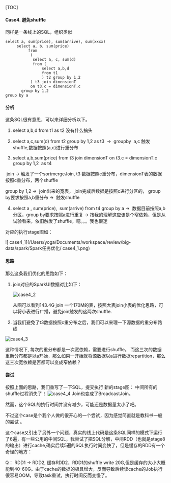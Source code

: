[TOC]

#### Case4. 避免shuffle

同样是一条线上的SQL，组织类似

```
select a, sum(price), sum(arrive), sum(xxxx)
     select a, b, sum(price)
		  from
		   (
		   	select a, c, sum(d)
		   	from (
		   		select a,b,d
		   		from t1
		   		) t2 group by 1,2
		   ) t3 join dimensionT
		   on t3.c = dimensionT.c
	   group by 1,2
group by a
```

#### 分析
这条SQL很有意思，可以来详细分析以下。
1. select a,b,d from t1 as t2 没有什么搞头

2. select a,c,sum(d) from t2 group by 1,2 as t3  →  groupby  a,c 触发shuffle,数据按照(a,c)进行重分布

3. select a,b,sum(price) from t3 join dimensionT on t3.c = dimensionT.c  group by 1,2  as t4 

   join → 触发了一个sortmergeJoin, t3 数据按照c重分布，dimensionT表的数据按照c重分布，两个shuffle   

  group by 1,2 →  join出来的宽表， join完成后数据是按照c进行分区的， group by要求按照a,b重分布 →  触发shuffle

4. select a , sum(price),  sum(arrive) from t4 group by a →  数据目前按照a,b分区，group by要求按照a进行重复 → 按我的理解这应该是个窄依赖，但是从试验看来，依旧触发了shuffle，嗯。。。我也很迷

对应的执行stage图如：

![ case4_1](/Users/yoga/Documents/workspace/review/big-data/spark/Spark任务优化/ case4_1.png)



#### 思路

那么这条我们优化的思路如下：

1. join对应的SparkUI数据对比如下：

   ![case4_2](/Users/yoga/Documents/workspace/review/big-data/spark/Spark任务优化/case4_2.png)

   从图可以看到143.4G join 一个170M的表，按照大表join小表的优化思路，可以将小表进行广播，避免join触发的这两次shuffle.

2.   当我们避免了t3数据按照c重分布之后，我们可以来理一下源数据的重分布路线

   ![case4_3](/Users/yoga/Documents/workspace/review/big-data/spark/Spark任务优化/case4_3.png)

  这种情况下, 每次的重分布都是一次宽依赖，需要进行shuffle。
  而这三次的数据重新分布都是以a开始，那么如果一开始就将源数据以a进行数据repartition，那么这三次宽依赖是否都可以变成窄依赖？

#### 尝试
按照上面的思路，我们重写了一下SQL，提交执行
新的stage图：
中间所有的shuffle过程消失了！
![case4_4](/Users/yoga/Documents/workspace/review/big-data/spark/Spark任务优化/case4_4.png)
Join也变成了BroadcastJoin。

然而，这个SQL的执行时间并没有减少，可能还是数据量太小了吧。

不过这个case是个我个人做的很开心的一个尝试，因为感觉简直就是教科书一般的尝试 。

这个case又引出了另外一个问题，真实的线上代码是这条SQL同样的模式下运行了6遍，有一些公用的中间SQL，我尝试了把SQL分解，中间RDD（也就是stage8的输出）进行cache,确实后续5遍的SQL执行时间变快了，但是缓存的RDD有一个奇怪的地方：

Q： RDD1 -> RDD2, 缓存RDD2，RDD1的shuffle write 20G,但是缓存的大小大概能到40-60G。由于cache的数据的极具增大，反而导致后续读cache的Job执行很容易OOM，导致task重试，执行时间反而变慢了。